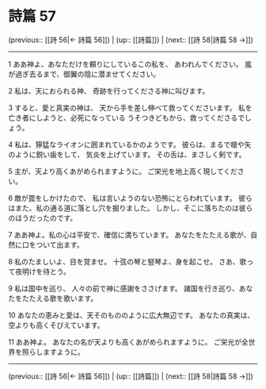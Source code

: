 # 詩篇 57

(previous:: [[詩 56|← 詩篇 56]]) | (up:: [[詩篇]]) | (next:: [[詩 58|詩篇 58 →]])

***


1 ああ神よ、あなただけを頼りにしているこの私を、 あわれんでください。 嵐が過ぎ去るまで、御翼の陰に潜ませてください。 

2 私は、天におられる神、 奇跡を行ってくださる神に叫びます。 

3 すると、愛と真実の神は、 天から手を差し伸べて救ってくださいます。 私を亡き者にしようと、必死になっている うそつきどもから、救ってくださるでしょう。 

4 私は、獰猛なライオンに囲まれているかのようです。 彼らは、まるで槍や矢のように鋭い歯をして、 気炎を上げています。 その舌は、まさしく剣です。 

5 主が、天より高くあがめられますように。 ご栄光を地上高く現してください。 

6 敵が罠をしかけたので、 私は言いようのない恐怖にとらわれています。 彼らはまた、私の通る道に落とし穴を掘りました。 しかし、そこに落ちたのは彼らのほうだったのです。 

7 ああ神よ。私の心は平安で、確信に満ちています。 あなたをたたえる歌が、自然に口をついて出ます。 

8 私のたましいよ、目を覚ませ。 十弦の琴と竪琴よ、身を起こせ。 さあ、歌って夜明けを待とう。 

9 私は国中を巡り、 人々の前で神に感謝をささげます。 諸国を行き巡り、あなたをたたえる歌を歌います。 

10 あなたの恵みと愛は、天そのもののように広大無辺です。 あなたの真実は、空よりも高くそびえています。 

11 ああ神よ。 あなたの名が天よりも高くあがめられますように。 ご栄光が全世界を照らしますように。

***

(previous:: [[詩 56|← 詩篇 56]]) | (up:: [[詩篇]]) | (next:: [[詩 58|詩篇 58 →]])
